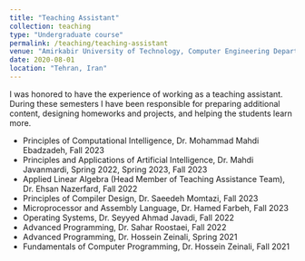 ```yaml
---
title: "Teaching Assistant"
collection: teaching
type: "Undergraduate course"
permalink: /teaching/teaching-assistant
venue: "Amirkabir University of Technology, Computer Engineering Department"
date: 2020-08-01
location: "Tehran, Iran"
---
```


I was honored to have the experience of working as a teaching assistant. During these semesters I have been responsible for preparing additional content, designing homeworks and projects, and helping the students learn more.

- Principles of Computational Intelligence, Dr. Mohammad Mahdi Ebadzadeh, Fall 2023
- Principles and Applications of Artificial Intelligence, Dr. Mahdi Javanmardi, Spring 2022, Spring 2023, Fall 2023
- Applied Linear Algebra (Head Member of Teaching Assistance Team), Dr. Ehsan Nazerfard, Fall 2022
- Principles of Compiler Design, Dr. Saeedeh Momtazi, Fall 2023
- Microprocessor and Assembly Language, Dr. Hamed Farbeh, Fall 2023
- Operating Systems, Dr. Seyyed Ahmad Javadi, Fall 2022
- Advanced Programming, Dr. Sahar Roostaei, Fall 2022
- Advanced Programming, Dr. Hossein Zeinali, Spring 2021
- Fundamentals of Computer Programming, Dr. Hossein Zeinali, Fall 2021